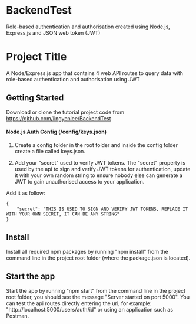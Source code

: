 # BackendTest
Role-based authentication and authorisation created using Node.js, Express.js and JSON web token (JWT)

# Project Title

A Node/Express.js app that contains 4 web API routes to query data with role-based authentication and authorisation using JWT 

## Getting Started

Download or clone the tutorial project code from https://github.com/lingyenlee/BackendTest

#### Node.js Auth Config (/config/keys.json)
1. Create a config folder in the root folder and inside the config folder create a file called keys.json. 

2. Add your "secret" used to verify JWT tokens. 
The "secret" property is used by the api to sign and verify JWT tokens for authentication, update it with your own random string to ensure nobody else can generate a JWT to gain unauthorised access to your application. 

Add it as follow: 

```
{
    "secret": "THIS IS USED TO SIGN AND VERIFY JWT TOKENS, REPLACE IT WITH YOUR OWN SECRET, IT CAN BE ANY STRING"
}
```
## Install

Install all required npm packages by running "npm install" from the command line in the project root folder (where the package.json is located).

## Start the app

Start the app by running "npm start" from the command line in the project root folder, you should see the message "Server started on port 5000". You can test the api routes directly entering the url, for example: "http://localhost:5000/users/auth/id" or using an application such as Postman.






